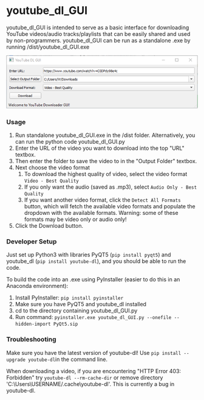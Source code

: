 # youtube_dl_GUI

youtube_dl_GUI is intended to serve as a basic interface for downloading YouTube videos/audio tracks/playlists that can be easily shared and used by non-programmers. youtube_dl_GUI can be run as a standalone .exe by running /dist/youtube_dl_GUI.exe

![](images/window.png)

### Usage
1. Run standalone youtube_dl_GUI.exe in the /dist folder. Alternatively, you can run the python code youtube_dl_GUI.py 
1. Enter the URL of the video you want to download into the top "URL" textbox.
1. Then enter the folder to save the video to in the "Output Folder" textbox. 
1. Next choose the video format
    1. To download the highest quality of video, select the video format `Video - Best Quality`
    1. If you only want the audio (saved as .mp3), select `Audio Only - Best Quality`
    1. If you want another video format, click the `Detect All Formats` button, which will fetch the available video formats and populate the dropdown with the available formats. Warning: some of these formats may be video only or audio only!
1. Click the Download button.

### Developer Setup
Just set up Python3 with libraries PyQT5 (`pip install pyqt5`) and youtube_dl (`pip install youtube-dl`), and you should be able to run the code.

To build the code into an .exe using PyInstaller (easier to do this in an Anaconda environment):
1. Install PyInstaller: `pip install pyinstaller`
1. Make sure you have PyQT5 and youtube_dl installed
1. cd to the directory containing youtube_dl_GUI.py
1. Run command: `pyinstaller.exe youtube_dl_GUI.py --onefile --hidden-import PyQt5.sip`

### Troubleshooting
Make sure you have the latest version of youtube-dl! Use `pip install --upgrade youtube-dl`in the command line.

When downloading a video, if you are encountering "HTTP Error 403: Forbidden" try `youtube-dl --rm-cache-dir` or remove directory 'C:\Users\USERNAME/.cache\youtube-dl'. This is currently a bug in youtube-dl.
